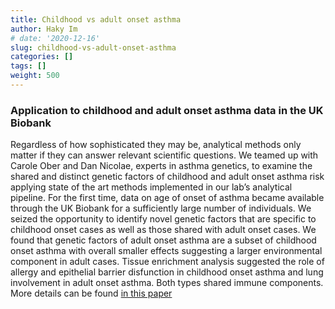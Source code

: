 ```yaml
---
title: Childhood vs adult onset asthma
author: Haky Im
# date: '2020-12-16'
slug: childhood-vs-adult-onset-asthma
categories: []
tags: []
weight: 500
---
```

### Application to childhood and adult onset asthma data in the UK Biobank

Regardless of how sophisticated they may be, analytical methods only matter if they can answer relevant scientific questions. We teamed up with Carole Ober and Dan Nicolae, experts in asthma genetics, to examine the shared and distinct genetic factors of childhood and adult onset asthma risk applying state of the art methods implemented in our lab’s analytical pipeline. For the first time, data on age of onset of asthma became available through the UK Biobank for a sufficiently large number of individuals. We seized the opportunity to identify novel genetic factors that are specific to childhood onset cases as well as those shared with adult onset cases. We found that genetic factors of adult onset asthma are a subset of childhood onset asthma with overall smaller effects suggesting a larger environmental component in adult cases. Tissue enrichment analysis suggested the role of allergy and epithelial barrier disfunction in childhood onset asthma and lung involvement in adult onset asthma. Both types shared immune components. More details can be found [in this paper](https://uchicago.box.com/shared/static/oxziuex5lpjzrg3oguobnpvk1amehhz0.pdf)
